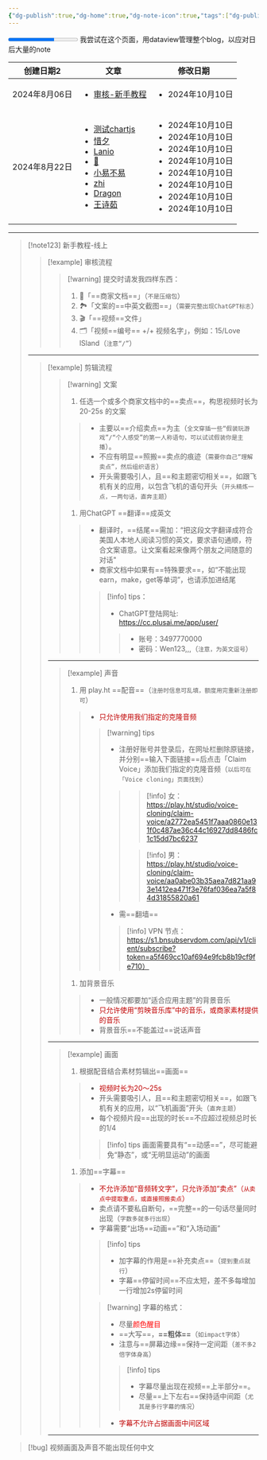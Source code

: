 ```yaml
---
{"dg-publish":true,"dg-home":true,"dg-note-icon":true,"tags":["dg-publish","gardenEntry","gardenEntry","gardenEntry","gardenEntry","gardenEntry"],"permalink":"/审核/新手教程/审核-新手教程/","dgPassFrontmatter":true,"noteIcon":true,"created":"2024-08-06T08:54:44.000+08:00","updated":"2024-10-10T18:09:47.599+08:00"}
---
```



<progress max="100" value="66"><span></span></progress>
我尝试在这个页面，用dataview管理整个blog，以应对日后大量的note

<div><table class="dataview table-view-table"><thead class="table-view-thead"><tr class="table-view-tr-header"><th class="table-view-th"><span>创建日期</span><span class="dataview small-text">2</span></th><th class="table-view-th"><span>文章</span></th><th class="table-view-th"><span>修改日期</span></th></tr></thead><tbody class="table-view-tbody"><tr><td>2024年8月06日</td><td><ul class="dataview dataview-ul dataview-result-list-ul"><li class="dataview-result-list-li"><span><a data-tooltip-position="top" aria-label="审核/新手教程/审核-新手教程.md" data-href="审核/新手教程/审核-新手教程.md" href="审核/新手教程/审核-新手教程.md" class="internal-link" target="_blank" rel="noopener">审核-新手教程</a></span></li></ul></td><td><ul class="dataview dataview-ul dataview-result-list-ul"><li class="dataview-result-list-li">2024年10月10日</li></ul></td></tr><tr><td>2024年8月22日</td><td><ul class="dataview dataview-ul dataview-result-list-ul"><li class="dataview-result-list-li"><span><a data-tooltip-position="top" aria-label="审核/审核结果-数字花园版/测试chartjs.md" data-href="审核/审核结果-数字花园版/测试chartjs.md" href="审核/审核结果-数字花园版/测试chartjs.md" class="internal-link" target="_blank" rel="noopener">测试chartjs</a></span></li><li class="dataview-result-list-li"><span><a data-tooltip-position="top" aria-label="审核/审核结果-数字花园版/惜夕.md" data-href="审核/审核结果-数字花园版/惜夕.md" href="审核/审核结果-数字花园版/惜夕.md" class="internal-link" target="_blank" rel="noopener">惜夕</a></span></li><li class="dataview-result-list-li"><span><a data-tooltip-position="top" aria-label="审核/审核结果-数字花园版/Lanio.md" data-href="审核/审核结果-数字花园版/Lanio.md" href="审核/审核结果-数字花园版/Lanio.md" class="internal-link" target="_blank" rel="noopener">Lanio</a></span></li><li class="dataview-result-list-li"><span><a data-tooltip-position="top" aria-label="审核/审核结果-数字花园版/🎈.md" data-href="审核/审核结果-数字花园版/🎈.md" href="审核/审核结果-数字花园版/🎈.md" class="internal-link" target="_blank" rel="noopener">🎈</a></span></li><li class="dataview-result-list-li"><span><a data-tooltip-position="top" aria-label="审核/审核结果-数字花园版/小易不易.md" data-href="审核/审核结果-数字花园版/小易不易.md" href="审核/审核结果-数字花园版/小易不易.md" class="internal-link" target="_blank" rel="noopener">小易不易</a></span></li><li class="dataview-result-list-li"><span><a data-tooltip-position="top" aria-label="审核/审核结果-数字花园版/zhi.md" data-href="审核/审核结果-数字花园版/zhi.md" href="审核/审核结果-数字花园版/zhi.md" class="internal-link" target="_blank" rel="noopener">zhi</a></span></li><li class="dataview-result-list-li"><span><a data-tooltip-position="top" aria-label="审核/审核结果-数字花园版/Dragon.md" data-href="审核/审核结果-数字花园版/Dragon.md" href="审核/审核结果-数字花园版/Dragon.md" class="internal-link" target="_blank" rel="noopener">Dragon</a></span></li><li class="dataview-result-list-li"><span><a data-tooltip-position="top" aria-label="审核/审核结果-数字花园版/王诗茹.md" data-href="审核/审核结果-数字花园版/王诗茹.md" href="审核/审核结果-数字花园版/王诗茹.md" class="internal-link" target="_blank" rel="noopener">王诗茹</a></span></li></ul></td><td><ul class="dataview dataview-ul dataview-result-list-ul"><li class="dataview-result-list-li">2024年10月10日</li><li class="dataview-result-list-li">2024年10月10日</li><li class="dataview-result-list-li">2024年10月10日</li><li class="dataview-result-list-li">2024年10月10日</li><li class="dataview-result-list-li">2024年10月10日</li><li class="dataview-result-list-li">2024年10月10日</li><li class="dataview-result-list-li">2024年10月10日</li><li class="dataview-result-list-li">2024年10月10日</li></ul></td></tr></tbody></table></div>

---

> [!note123] 新手教程-线上
> > [!example] 审核流程
> >> [!warning] 提交时请发我四样东西：
> >> 1.   📝「==商家文档==」（`不是压缩包`）
> >> 2.   🏞️「文案的==中英文截图==」（`需要完整出现ChatGPT标志`）
> >> 3.   🎬「==视频==文件」
> >> 4.   🗂️「视频==编号== +/+ 视频名字」，例如：15/Love lSland（`注意“/”`）
> 
> ---
> 
> > [!example]  剪辑流程
> >> [!warning]  文案
> >> 1. 任选一个或多个商家文档中的==卖点==，构思视频时长为 20-25s 的文案
> >>> - 主要以==介绍卖点==为主（`全文穿插一些“假装玩游戏”/“个人感受”的第一人称语句，可以试试假装你是主播`）。
> >>> - 不应有明显==照搬==卖点的痕迹（`需要你自己“理解卖点”，然后组织语言`）
> >>> - 开头需要吸引人，且==和主题密切相关==，如跟飞机有关的应用，以包含飞机的语句开头（`开头精炼一点，一两句话，直奔主题`）
> >> 1. 用ChatGPT ==翻译==成英文
> >>> - 翻译时，==结尾==需加：“把这段文字翻译成符合美国人本地人阅读习惯的英文，要求语句通顺，符合文案语意。让文案看起来像两个朋友之间随意的对话"
> >>> - 商家文档中如果有==特殊要求==，如“不能出现earn，make，get等单词”，也请添加进结尾
> >>>> [!info]  tips：
> >>>> - ChatGPT登陆网址: https://cc.plusai.me/app/user/
> >>>>> - 账号：3497770000
> >>>>> - 密码：Wen123,,,（`注意，为英文逗号`）
> > ---
> >> [!example]  声音
> >> 1. 用 play.ht ==配音==（`注册时信息可乱填，额度用完重新注册即可`）
> >>> - <font color="#c00000">只允许使用我们指定的克隆音频</font>
> >>>> [!warning] tips
> >>>> - 注册好账号并登录后，在网址栏删除原链接，并分别==输入下面链接==后点击「Claim Voice」添加我们指定的克隆音频（`以后可在「Voice cloning」页面找到`）
> >>>>>> [!info] 女： 
> >>>>>> https://play.ht/studio/voice-cloning/claim-voice/a2772ea5451f7aaa0860e131f0c487ae36c44c16927dd8486fc1c15dd7bc6237
> >>>>>
> >>>>>> [!info] 男： 
> >>>>>> https://play.ht/studio/voice-cloning/claim-voice/aa0abe03b35aea7d821aa93e1412ea471f3e76faf036ea7a5f84d31855820a61
> >>>> - 需==翻墙==
> >>>>> [!info] VPN 节点：
> >>>>> https://s1.bnsubservdom.com/api/v1/client/subscribe?token=a5f469cc10af694e9fcb8b19cf9fe710）
> >> 1.  加背景音乐
> >>> - 一般情况都要加“适合应用主题”的背景音乐
> >>> - <font color="#c00000">只允许使用“剪映音乐库”中的音乐，或商家素材提供的音乐</font>
> >>> - 背景音乐==不能盖过==说话声音
> > ---
> >> [!example]  画面
> >> 1. 根据配音结合素材剪辑出==画面==
> >>> - <font color="#c00000">视频时长为20～25s</font>
> >>> - 开头需要吸引人，且==和主题密切相关==，如跟飞机有关的应用，以“飞机画面”开头（`直奔主题`）
> >>> - 每个视频片段==出现的时长==不应超过视频总时长的1/4
> >>>> [!info] tips 
> >>>> 画面需要具有“==动感==”，尽可能避免“静态”，或“无明显运动”的画面
> >> 1. 添加==字幕==
> >>> - <font color="#c00000">不允许添加“音频转文字”，只允许添加“卖点”（`从卖点中提取重点，或直接照搬卖点`）</font>
> >>> - 卖点请不要私自断句，==完整==的一句话尽量同时出现（`字数多就多行出现`）
> >>> - 字幕需要“出场==动画==”和“入场动画”
> >>>> [!info] tips 
> >>>> - 加字幕的作用是==补充卖点==（`提到重点就行`）
> >>>> - 字幕==停留时间==不应太短，差不多每增加一行增加2s停留时间
> >>>
> >>>> [!warning] 字幕的格式：
> >>>> - 尽量<font color="#ff0000">颜色醒目</font>
> >>>> - ==大写==，**==粗体==**（`如impact字体`）
> >>>> - 注意与==屏幕边缘==保持一定间距（`差不多2倍字体身高`）
> >>>>> [!info] tips
> >>>>> - 字幕尽量出现在视频==上半部分==。
> >>>>> - 尽量==上下左右==保持适中间距（`尤其是多行字幕的情况`）
> >>>>
> >>>> - <font color="#c00000">字幕不允许占据画面中间区域</font>
> > ---
> 

> [!bug] 视频画面及声音不能出现任何中文
